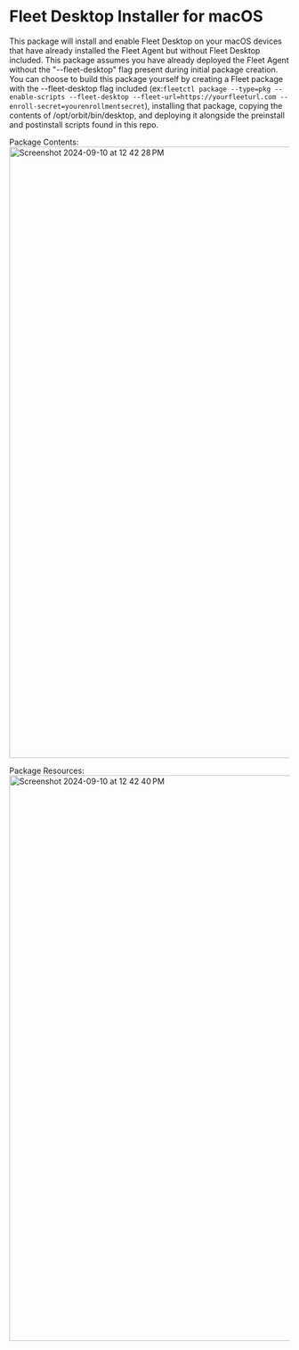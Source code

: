 # Fleet Desktop Installer for macOS

This package will install and enable Fleet Desktop on your macOS devices that have already installed the Fleet Agent but without Fleet Desktop included. This package assumes you have already deployed the Fleet Agent without the "--fleet-desktop" flag present during initial package creation. You can choose to build this package yourself by creating a Fleet package with the --fleet-desktop flag included (ex:`fleetctl package --type=pkg --enable-scripts --fleet-desktop --fleet-url=https://yourfleeturl.com --enroll-secret=yourenrollmentsecret`), installing that package, copying the contents of /opt/orbit/bin/desktop, and deploying it alongside the preinstall and postinstall scripts found in this repo. 

Package Contents:
<img width="1097" alt="Screenshot 2024-09-10 at 12 42 28 PM" src="https://github.com/user-attachments/assets/8e428d85-73e9-4479-859c-6ac490a5c3ea">

Package Resources: 
<img width="1015" alt="Screenshot 2024-09-10 at 12 42 40 PM" src="https://github.com/user-attachments/assets/cf268dab-7494-413a-8497-29da88edabad">
